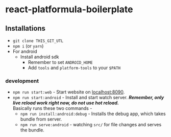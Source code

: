 # react-platformula-boilerplate

## Installations
* `git clone THIS_GIT_UTL`
* `npm i` (or `yarn`)
* For android
  * Install android sdk
    * Remember to set `ANDROID_HOME`
    * Add `tools` and `platform-tools` to your `$PATH`

### development
* `npm run start:web` - Start website on [localhost:8090](http://localhost:8090).
* `npm run start:android` - Install and start watch server.
***Remember, only live reload work right now, do not use hot reload.***  
Basically runs these two commands -
  * `npm run install:android:debug` - Installs the debug app, which takes bundle from server.
  * `npm run serve:android` - watching `src/` for file changes and serves the bundle.

